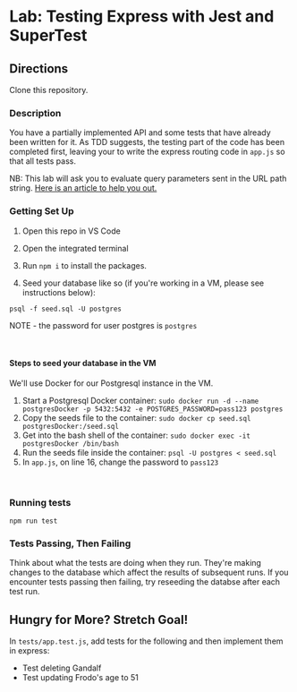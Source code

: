 # Lab: Testing Express with Jest and SuperTest

## Directions

Clone this repository.

### Description

You have a partially implemented API and some tests that have already been written for it. As TDD suggests, the testing part of the code has been completed first, leaving your to write the express routing code in `app.js` so that all tests pass.

NB: This lab will ask you to evaluate query parameters sent in the URL path string. [Here is an article to help you out.](https://stackabuse.com/get-query-strings-and-parameters-in-express-js/)

### Getting Set Up

1. Open this repo in VS Code

1. Open the integrated terminal

1. Run `npm i` to install the packages.

1. Seed your database like so (if you're working in a VM, please see instructions below):

```
psql -f seed.sql -U postgres
```

NOTE - the password for user postgres is `postgres`

<br>

#### Steps to seed your database in the VM

We'll use Docker for our Postgresql instance in the VM.

1. Start a Postgresql Docker container: `sudo docker run -d --name postgresDocker -p 5432:5432 -e POSTGRES_PASSWORD=pass123 postgres`
2. Copy the seeds file to the container: `sudo docker cp seed.sql postgresDocker:/seed.sql`
3. Get into the bash shell of the container: `sudo docker exec -it postgresDocker /bin/bash`
4. Run the seeds file inside the container: `psql -U postgres < seed.sql`
5. In `app.js`, on line 16, change the password to `pass123`


<br>

### Running tests

```
npm run test
```

### Tests Passing, Then Failing

Think about what the tests are doing when they run. They're making changes to the database which affect the results of subsequent runs. If you encounter tests passing then failing, try reseeding the databse after each test run.

## Hungry for More? Stretch Goal!

In `tests/app.test.js`, add tests for the following and then implement them in express:

- Test deleting Gandalf
- Test updating Frodo's age to 51
